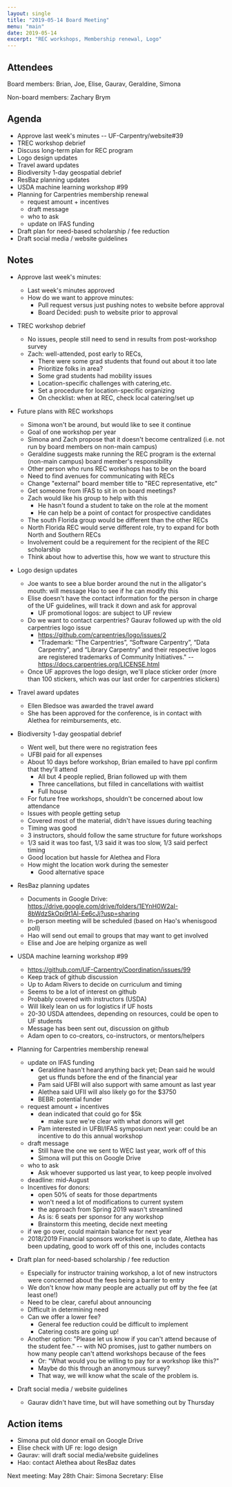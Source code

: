 ```yaml
---
layout: single
title: "2019-05-14 Board Meeting"
menu: "main"
date: 2019-05-14
excerpt: "REC workshops, Membership renewal, Logo"
---
```


## Attendees
Board members: Brian, Joe, Elise, Gaurav, Geraldine, Simona

Non-board members: Zachary Brym

## Agenda

* Approve last week's minutes -- UF-Carpentry/website#39
* TREC workshop debrief
* Discuss long-term plan for REC program
* Logo design updates
* Travel award updates
* Biodiversity 1-day geospatial debrief
* ResBaz planning updates
* USDA machine learning workshop #99
* Planning for Carpentries membership renewal
    * request amount + incentives
    * draft message
    * who to ask
    * update on IFAS funding
* Draft plan for need-based scholarship / fee reduction
* Draft social media / website guidelines


## Notes
* Approve last week's minutes:
    * Last week's minutes approved
    * How do we want to approve minutes:
        * Pull request versus just pushing notes to website before approval
        * Board Decided: push to website prior to approval
    
* TREC workshop debrief
    * No issues, people still need to send in results from post-workshop survey
    * Zach: well-attended, post early to RECs, 
        * There were some grad students that found out about it too late
        * Prioritize folks in area?
        * Some grad students had mobility issues
        * Location-specific challenges with catering,etc. 
        * Set a procedure for location-specific organizing
        * On checklist: when at REC, check local catering/set up    

* Future plans with REC workshops
    * Simona won't be around, but would like to see it continue
    * Goal of one workshop per year
    * Simona and Zach propose that it doesn't become centralized (i.e. not run by board members on non-main campus)
    * Geraldine suggests make running the REC program is the external (non-main campus) board member's responsibility
    * Other person who runs REC workshops has to be on the board
    * Need to find avenues for communicating with RECs
    * Change "external" board member title to "REC representative, etc"
    * Get someone from IFAS to sit in on board meetings?
    * Zach would like his group to help with this
        * He hasn't found a student to take on the role at the moment
        * He can help be a point of contact for prospective candidates
    * The south Florida group would be different than the other RECs
    * North Florida REC would serve different role, try to expand for both North and Southern RECs
    * Involvement could be a requirement for the recipient of the REC scholarship
    * Think about how to advertise this, how we want to structure this
 
* Logo design updates
    * Joe wants to see a blue border around the nut in the alligator's mouth: will message Hao to see if he can modify this
    * Elise doesn't have the contact information for the person in charge of the UF guidelines, will track it down and ask for approval
        * UF promotional logos: are subject to UF review
    * Do we want to contact carpentries? Gaurav followed up with the old carpentries logo issue
        * https://github.com/carpentries/logo/issues/2
        * "Trademark: “The Carpentries”, “Software Carpentry”, “Data Carpentry”, and “Library Carpentry” and their respective logos are registered trademarks of Community Initiatives." -- https://docs.carpentries.org/LICENSE.html
    * Once UF approves the logo design, we'll place sticker order (more than 100 stickers, which was our last order for carpentries stickers)

* Travel award updates
    * Ellen Bledsoe was awarded the travel award
    * She has been approved for the conference, is in contact with Alethea for reimbursements, etc.

* Biodiversity 1-day geospatial debrief
    * Went well, but there were no registration fees
    * UFBI paid for all expenses
    * About 10 days before workshop, Brian emailed to have ppl confirm that they'll attend
        * All but 4 people replied, Brian followed up with them
        * Three cancellations, but filled in cancellations with waitlist
        * Full house
    * For future free workshops, shouldn't be concerned about low attendance 
    * Issues with people getting setup 
    * Covered most of the material, didn't have issues during teaching
    * Timing was good
    * 3 instructors, should follow the same structure for future workshops
    * 1/3 said it was too fast, 1/3 said it was too slow, 1/3 said perfect timing
    * Good location but hassle for Alethea and Flora
    * How might the location work during the semester
        * Good alternative space


* ResBaz planning updates
    * Documents in Google Drive: https://drive.google.com/drive/folders/1EYnH0W2aI-8bWdzSkOpi9t1Al-Ee6cJj?usp=sharing
    * In-person meeting will be scheduled (based on Hao's whenisgood poll)
    * Hao will send out email to groups that may want to get involved
    * Elise and Joe are helping organize as well

* USDA machine learning workshop #99
    * https://github.com/UF-Carpentry/Coordination/issues/99
    * Keep track of github discussion
    * Up to Adam Rivers to decide on curriculum and timing
    * Seems to be a lot of interest on github
    * Probably covered with instructors (USDA)
    * Will likely lean on us for logistics if UF hosts
    * 20-30 USDA attendees, depending on resources, could be open to UF students
    * Message has been sent out, discussion on github
    * Adam open to co-creators, co-instructors, or mentors/helpers

* Planning for Carpentries membership renewal
    * update on IFAS funding
        * Geraldine hasn't heard anything back yet; Dean said he would get us ffunds before the end of the financial year
        * Pam said UFBI will also support with same amount as last year
        * Alethea said UFII will also likely go for the $3750
        * BEBR: potential funder 
    * request amount + incentives
        * dean indicated that could go for $5k 
            * make sure we're clear with what donors will get 
        * Pam interested in UFBI/IFAS symposium next year: could be an incentive to do this annual workshop
    * draft message
        * Still have the one we sent to WEC last year, work off of this
        * Simona will put this on Google Drive
    * who to ask
        * Ask whoever supported us last year, to keep people involved
    * deadline: mid-August
    * Incentives for donors:
        * open 50% of seats for those departments
        * won't need a lot of modifications to current system
        * the approach from Spring 2019 wasn't streamlined
        * As is: 6 seats per sponsor for any workshop
        * Brainstorm this meeting, decide next meeting
    * if we go over, could maintain balance for next year
    * 2018/2019 Financial sponsors worksheet is up to date, Alethea has been updating, good to work off of this one, includes contacts


* Draft plan for need-based scholarship / fee reduction
    * Especially for instructor training workshop, a lot of new instructors were concerned about the fees being a barrier to entry
    * We don't know how many people are actually put off by the fee (at least one!)
    * Need to be clear, careful about announcing
    * Difficult in determining need
    * Can we offer a lower fee?
        * General fee reduction could be difficult to implement
        * Catering costs are going up!
    * Another option: "Please let us know if you can't attend because of the student fee." -- with NO promises, just to gather numbers on how many people can't attend workshops because of the fees
        * Or: "What would you be willing to pay for a workshop like this?"
        * Maybe do this through an anonymous survey?
        * That way, we will know what the scale of the problem is.
      
* Draft social media / website guidelines
    * Gaurav didn't have time, but will have something out by Thursday

## Action items
* Simona put old donor email on Google Drive
* Elise check with UF re: logo design
* Gaurav: will draft social media/website guidelines
* Hao: contact Alethea about ResBaz dates

Next meeting: May 28th
Chair: Simona
Secretary: Elise
